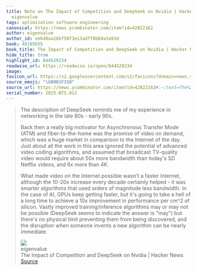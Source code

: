 ```yaml
---
title: Note on The Impact of Competition and DeepSeek on Nvidia | Hacker News via
  eigenvalue
tags: optimization software-engineering
canonical: https://news.ycombinator.com/item?id=42822162
author: eigenvalue
author_id: ee640aa26bf58f3e13adf70b69a3a93d
book: 48185655
book_title: The Impact of Competition and DeepSeek on Nvidia | Hacker News
hide_title: true
highlight_id: 844529234
readwise_url: https://readwise.io/open/844529234
image:
favicon_url: https://s2.googleusercontent.com/s2/favicons?domain=news.ycombinator.com
source_emoji: "\U0001F310"
source_url: https://news.ycombinator.com/item?id=42822162#:~:text=The%20description%20of,be%20nearly%20immediate.
serial_number: 2025.NTS.012
---
```

> The description of DeepSeek reminds me of my experience in networking in the late 80s - early 90s.
> 
> Back then a really big motivator for Asynchronous Transfer Mode (ATM) and fiber-to-the-home was the promise of video on demand, which was a huge market in comparison to the Internet of the day. Just about all the work in this area ignored the potential of advanced video coding algorithms, and assumed that broadcast TV-quality video would require about 50x more bandwidth than today's SD Netflix videos, and 6x more than 4K.
> 
> What made video on the Internet possible wasn't a faster Internet, although the 10-20x increase every decade certainly helped - it was smarter algorithms that used orders of magnitude less bandwidth. In the case of AI, GPUs keep getting faster, but it's going to take a hell of a long time to achieve a 10x improvement in performance per cm^2 of silicon. Vastly improved training/inference algorithms may or may not be possible (DeepSeek seems to indicate the answer is "may") but there's no physical limit preventing them from being discovered, and the disruption when someone invents a new algorithm can be nearly immediate.
> <div class="quoteback-footer"><div class="quoteback-avatar"><img class="mini-favicon" src="https://s2.googleusercontent.com/s2/favicons?domain=news.ycombinator.com"></div><div class="quoteback-metadata"><div class="metadata-inner"><span style="display:none">FROM:</span><div aria-label="eigenvalue" class="quoteback-author"> eigenvalue</div><div aria-label="The Impact of Competition and DeepSeek on Nvidia | Hacker News" class="quoteback-title"> The Impact of Competition and DeepSeek on Nvidia | Hacker News</div></div></div><div class="quoteback-backlink"><a target="_blank" aria-label="go to the full text of this quotation" rel="noopener" href="https://news.ycombinator.com/item?id=42822162#:~:text=The%20description%20of,be%20nearly%20immediate." class="quoteback-arrow"> Source</a></div></div>